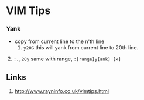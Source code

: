 # VIM Tips

### Yank
- copy from current line to the n'th line
  1. `y20G`      this will yank from current line to 20th line. 
  
  2. `:.,20y`    same with range, `:[range]y[ank] [x]`


## Links
1. http://www.rayninfo.co.uk/vimtips.html
